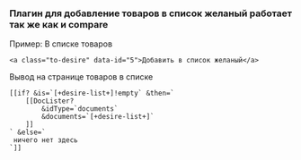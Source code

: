 ### Плагин для добавление товаров в список желаный работает так же как и compare

Пример: В списке товаров 

    <a class="to-desire" data-id="5">Добавить в список желаный</a>

Вывод на странице товаров в списке  

    [[if? &is=`[+desire-list+]!empty` &then=`  
        [[DocLister?  
            &idType=`documents`  
            &documents=`[+desire-list+]`  
        ]]  
    ` &else=`  
     ничего нет здесь  
    `]]
   
